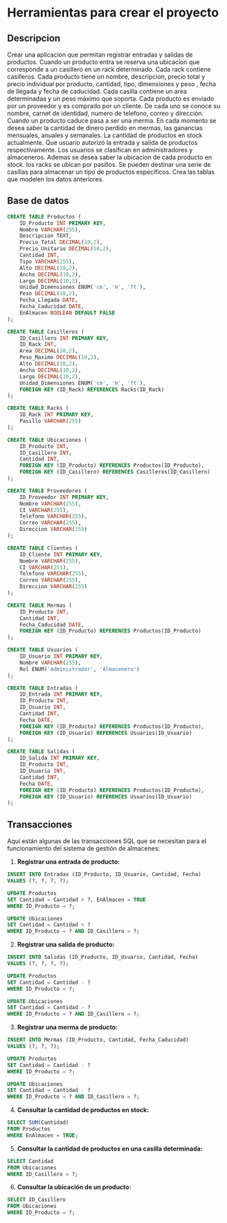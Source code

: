 # Herramientas para crear el proyecto

## Descripcion

Crear una aplicacion que permitan registrar entradas y salidas de productos. Cuando un producto entra se reserva una ubicacion que corresponde a un casillero en un rack determinado. Cada rack contiene casilleros. Cada producto tiene un nombre, descripcion, precio total y precio individual por producto, cantidad, tipo, dimensiones y peso , fecha de llegada y fecha de caducidad. Cada casilla contiene un area determinadaa y un peso máximo que soporta. Cada producto es enviado por un proveedor y es comprado por un cliente. De cada uno se conoce su nombre, carnet de identidad, numero de telefono, correo y dirección. Cuando un producto caduce pasa a ser una merma. En cada momento se desea saber la cantidad de dinero perdido en mermas, las ganancias mensuales, anuales y semanales. La cantidad de productos en stock actualmente. Que usuario autorizó la entrada y salida de productos respectivamente. Los usuarios se clasifican en administradores y almaceneros. Ademas se desea saber la ubicacion de cada producto en stock. los racks se ubican por pasillos. Se pueden destinar una serie de casillas para almacenar un tipo de productos específicos. Crea las tablas que modelen los datos anteriores.

## Base de datos

```sql
CREATE TABLE Productos (
    ID_Producto INT PRIMARY KEY,
    Nombre VARCHAR(255),
    Descripcion TEXT,
    Precio_Total DECIMAL(10,2),
    Precio_Unitario DECIMAL(10,2),
    Cantidad INT,
    Tipo VARCHAR(255),
    Alto DECIMAL(10,2),
    Ancho DECIMAL(10,2),
    Largo DECIMAL(10,2),
    Unidad_Dimensiones ENUM('cm', 'm', 'ft'),
    Peso DECIMAL(10,2),
    Fecha_Llegada DATE,
    Fecha_Caducidad DATE,
    EnAlmacen BOOLEAN DEFAULT FALSE
);

CREATE TABLE Casilleros (
    ID_Casillero INT PRIMARY KEY,
    ID_Rack INT,
    Area DECIMAL(10,2),
    Peso_Maximo DECIMAL(10,2),
    Alto DECIMAL(10,2),
    Ancho DECIMAL(10,2),
    Largo DECIMAL(10,2),
    Unidad_Dimensiones ENUM('cm', 'm', 'ft'),
    FOREIGN KEY (ID_Rack) REFERENCES Racks(ID_Rack)
);

CREATE TABLE Racks (
    ID_Rack INT PRIMARY KEY,
    Pasillo VARCHAR(255)
);

CREATE TABLE Ubicaciones (
    ID_Producto INT,
    ID_Casillero INT,
    Cantidad INT,
    FOREIGN KEY (ID_Producto) REFERENCES Productos(ID_Producto),
    FOREIGN KEY (ID_Casillero) REFERENCES Casilleros(ID_Casillero)
);

CREATE TABLE Proveedores (
    ID_Proveedor INT PRIMARY KEY,
    Nombre VARCHAR(255),
    CI VARCHAR(255),
    Telefono VARCHAR(255),
    Correo VARCHAR(255),
    Direccion VARCHAR(255)
);

CREATE TABLE Clientes (
    ID_Cliente INT PRIMARY KEY,
    Nombre VARCHAR(255),
    CI VARCHAR(255),
    Telefono VARCHAR(255),
    Correo VARCHAR(255),
    Direccion VARCHAR(255)
);

CREATE TABLE Mermas (
    ID_Producto INT,
    Cantidad INT,
    Fecha_Caducidad DATE,
    FOREIGN KEY (ID_Producto) REFERENCES Productos(ID_Producto)
);

CREATE TABLE Usuarios (
    ID_Usuario INT PRIMARY KEY,
    Nombre VARCHAR(255),
    Rol ENUM('Administrador', 'Almacenero')
);

CREATE TABLE Entradas (
    ID_Entrada INT PRIMARY KEY,
    ID_Producto INT,
    ID_Usuario INT,
    Cantidad INT,
    Fecha DATE,
    FOREIGN KEY (ID_Producto) REFERENCES Productos(ID_Producto),
    FOREIGN KEY (ID_Usuario) REFERENCES Usuarios(ID_Usuario)
);

CREATE TABLE Salidas (
    ID_Salida INT PRIMARY KEY,
    ID_Producto INT,
    ID_Usuario INT,
    Cantidad INT,
    Fecha DATE,
    FOREIGN KEY (ID_Producto) REFERENCES Productos(ID_Producto),
    FOREIGN KEY (ID_Usuario) REFERENCES Usuarios(ID_Usuario)
);

```

## Transacciones

Aquí están algunas de las transacciones SQL que se necesitan para el funcionamiento del sistema de gestión de almacenes:

1. **Registrar una entrada de producto:**
```sql
INSERT INTO Entradas (ID_Producto, ID_Usuario, Cantidad, Fecha)
VALUES (?, ?, ?, ?);

UPDATE Productos
SET Cantidad = Cantidad + ?, EnAlmacen = TRUE
WHERE ID_Producto = ?;

UPDATE Ubicaciones
SET Cantidad = Cantidad + ?
WHERE ID_Producto = ? AND ID_Casillero = ?;
```

2. **Registrar una salida de producto:**
```sql
INSERT INTO Salidas (ID_Producto, ID_Usuario, Cantidad, Fecha)
VALUES (?, ?, ?, ?);

UPDATE Productos
SET Cantidad = Cantidad - ?
WHERE ID_Producto = ?;

UPDATE Ubicaciones
SET Cantidad = Cantidad - ?
WHERE ID_Producto = ? AND ID_Casillero = ?;
```

3. **Registrar una merma de producto:**
```sql
INSERT INTO Mermas (ID_Producto, Cantidad, Fecha_Caducidad)
VALUES (?, ?, ?);

UPDATE Productos
SET Cantidad = Cantidad - ?
WHERE ID_Producto = ?;

UPDATE Ubicaciones
SET Cantidad = Cantidad - ?
WHERE ID_Producto = ? AND ID_Casillero = ?;
```

4. **Consultar la cantidad de productos en stock:**
```sql
SELECT SUM(Cantidad)
FROM Productos
WHERE EnAlmacen = TRUE;
```

5. **Consultar la cantidad de productos en una casilla determinada:**
```sql
SELECT Cantidad
FROM Ubicaciones
WHERE ID_Casillero = ?;
```

6. **Consultar la ubicación de un producto:**
```sql
SELECT ID_Casillero
FROM Ubicaciones
WHERE ID_Producto = ?;
```
